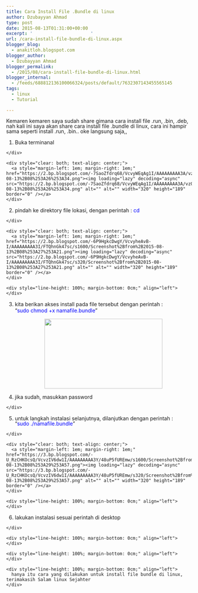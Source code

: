 ```yaml
---
title: Cara Install File .Bundle di linux
author: Dzubayyan Ahmad
type: post
date: 2015-08-13T01:31:00+00:00
excerpt: '						'
url: /cara-install-file-bundle-di-linux.aspx
blogger_blog:
  - anakitloh.blogspot.com
blogger_author:
  - Dzubayyan Ahmad
blogger_permalink:
  - /2015/08/cara-install-file-bundle-di-linux.html
blogger_internal:
  - /feeds/688812136100066324/posts/default/7632307143455565145
tags:
  - linux
  - Tutorial

---
```

<div style="line-height: 100%; margin-bottom: 0cm;" align="left">
  Kemaren kemaren saya sudah share gimana cara install file .run, .bin, .deb, nah kali ini saya akan share cara install file .bundle di linux, cara ini hampir sama seperti install .run, .bin.. oke langsung saja,,
</div>

<div style="line-height: 100%; margin-bottom: 0cm;" align="left">
</div>

  1. <div style="line-height: 100%; margin-bottom: 0cm;" align="left">
      Buka terminanal
    </div>
    
    <div style="clear: both; text-align: center;">
      <a style="margin-left: 1em; margin-right: 1em;" href="https://2.bp.blogspot.com/-7SaoZfdrq68/VcvyWEqAg1I/AAAAAAAAA3A/vzORMv9K5w0/s1600/Screenshot%2Bfrom%2B2015-08-13%2B08%253A26%253A34.png"><img loading="lazy" decoding="async" src="https://2.bp.blogspot.com/-7SaoZfdrq68/VcvyWEqAg1I/AAAAAAAAA3A/vzORMv9K5w0/s320/Screenshot%2Bfrom%2B2015-08-13%2B08%253A26%253A34.png" alt="" alt="" width="320" height="189" border="0" /></a>
    </div>

  2. <div style="line-height: 100%; margin-bottom: 0cm;" align="left">
      pindah ke direktory file lokasi, dengan perintah : <span style="color: blue;">cd</span> <direktory>
    </div>
    
    <div style="clear: both; text-align: center;">
      <a style="margin-left: 1em; margin-right: 1em;" href="https://2.bp.blogspot.com/-6P9HgkcDwgY/VcvyheAvB-I/AAAAAAAAA3I/FTQhnGk47sc/s1600/Screenshot%2Bfrom%2B2015-08-13%2B08%253A27%253A21.png"><img loading="lazy" decoding="async" src="https://2.bp.blogspot.com/-6P9HgkcDwgY/VcvyheAvB-I/AAAAAAAAA3I/FTQhnGk47sc/s320/Screenshot%2Bfrom%2B2015-08-13%2B08%253A27%253A21.png" alt="" alt="" width="320" height="189" border="0" /></a>
    </div>
    
    <div style="line-height: 100%; margin-bottom: 0cm;" align="left">
    </div>

  3. kita berikan akses install pada file tersebut dengan perintah : <tanpa petik>  
    “<span style="color: blue;">sudo chmod +x namafile.bundle</span>”</p> <div style="clear: both; text-align: center;">
      <a style="margin-left: 1em; margin-right: 1em;" href="https://2.bp.blogspot.com/-Q29b2bW-zE4/Vcvy-EYN1XI/AAAAAAAAA3Q/teMjQuJ-i18/s1600/Screenshot%2Bfrom%2B2015-08-13%2B08%253A29%253A14.png"><img loading="lazy" decoding="async" src="https://2.bp.blogspot.com/-Q29b2bW-zE4/Vcvy-EYN1XI/AAAAAAAAA3Q/teMjQuJ-i18/s320/Screenshot%2Bfrom%2B2015-08-13%2B08%253A29%253A14.png" alt="" alt="" width="320" height="189" border="0" /></a>
    </div>

  4. <div style="line-height: 100%; margin-bottom: 0cm;" align="left">
      jika sudah, masukkan password<br /> <a name="more"></a>
    </div>

  5. <div style="line-height: 100%; margin-bottom: 0cm;" align="left">
      untuk langkah instalasi selanjutnya, dilanjutkan dengan perintah :<br /> “<span style="color: blue;">sudo ./namafile.bundle</span>”
    </div>
    
    <div style="clear: both; text-align: center;">
      <a style="margin-left: 1em; margin-right: 1em;" href="https://3.bp.blogspot.com/-U_RzCHKOcsQ/VcvzIV6dw1I/AAAAAAAAA3Y/48uP5fUREmw/s1600/Screenshot%2Bfrom%2B2015-08-13%2B08%253A29%253A57.png"><img loading="lazy" decoding="async" src="https://3.bp.blogspot.com/-U_RzCHKOcsQ/VcvzIV6dw1I/AAAAAAAAA3Y/48uP5fUREmw/s320/Screenshot%2Bfrom%2B2015-08-13%2B08%253A29%253A57.png" alt="" alt="" width="320" height="189" border="0" /></a>
    </div>
    
    <div style="line-height: 100%; margin-bottom: 0cm;" align="left">
    </div>

  6. <div style="line-height: 100%; margin-bottom: 0cm;" align="left">
      lakukan instalasi sesuai perintah di desktop
    </div>
    
    <div style="line-height: 100%; margin-bottom: 0cm;" align="left">
    </div>
    
    <div style="line-height: 100%; margin-bottom: 0cm;" align="left">
    </div>
    
    <div style="line-height: 100%; margin-bottom: 0cm;" align="left">
      hanya itu cara yang dilakukan untuk install file bundle di linux, terimakasih Salam linux Sejahter
    </div>